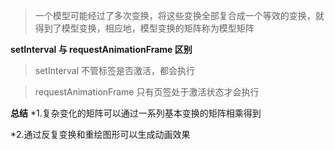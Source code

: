 >一个模型可能经过了多次变换，将这些变换全部复合成一个等效的变换，就得到了模型变换，相应地，模型变换的矩阵称为模型矩阵

**setInterval 与 requestAnimationFrame 区别**

>setInterval 不管标签是否激活，都会执行

>requestAnimationFrame 只有页签处于激活状态才会执行

**总结**
*1.复杂变化的矩阵可以通过一系列基本变换的矩阵相乘得到

*2.通过反复变换和重绘图形可以生成动画效果